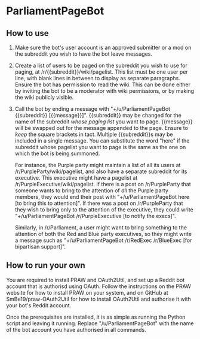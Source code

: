 # ParliamentPageBot

## How to use

1. Make sure the bot's user account is an approved submitter or a mod on the subreddit you wish to have the bot leave messages.

2. Create a list of users to be paged on the subreddit you wish to use for paging, at /r/{{subreddit}}/wiki/pagelist. This list must be one user per line, with blank lines in between to display as separate paragraphs. Ensure the bot has permission to read the wiki. This can be done either by inviting the bot to be a moderator with wiki permissions, or by making the wiki publicly visible.

3. Call the bot by ending a message with "+/u/ParliamentPageBot {{subreddit}} [{{message}}]". {{subreddit}} may be changed for the name of the subreddit *whose paging list* you want to page. {{message}} will be swapped out for the message appended to the page. Ensure to *keep* the square brackets in tact. Multiple {{subreddit}}s may be included in a single message. You can substitute the word "here" if the subreddit whose pagelist you want to page is the same as the one on which the bot is being
   summoned.

   For instance, the Purple party might maintain a list of all its users at /r/PurpleParty/wiki/pagelist, and also have a separate subreddit for its executive. This executive might have a pagelist at /r/PurpleExecutive/wiki/pagelist. If there is a post on /r/PurpleParty that someone wants to bring to the attention of *all* the Purple party members, they would end their post with "+/u/ParliamentPageBot here [to bring this to attention]". If there was a post on /r/PurpleParty
   that they wish to bring only to the attention of the executive, they could write "+/u/ParliamentPageBot /r/PurpleExecutive [to notify the execs]".

   Similarly, in /r/Parliament, a user might want to bring something to the attention of both the Red and Blue party executives, so they might write a message such as "+/u/ParliamentPageBot /r/RedExec /r/BlueExec [for bipartisan support]".

## How to run your own

You are required to install PRAW and OAuth2Util, and set up a Reddit bot account that is authorisd using OAuth. Follow the instructions on the PRAW website for how to install PRAW on your system, and on GitHub at SmBe19/praw-OAuth2Util for how to install OAuth2Util and authorise it with your bot's Reddit account.

Once the prerequisites are installed, it is as simple as running the Python script and leaving it running. Replace "/u/ParliamentPageBot" with the name of the bot account you have authorised in all commands.
